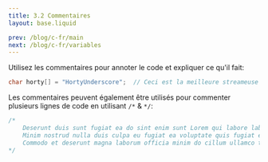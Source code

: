```yaml
---
title: 3.2 Commentaires
layout: base.liquid

prev: /blog/c-fr/main
next: /blog/c-fr/variables
---
```


Utilisez les commentaires pour annoter le code et expliquer ce qu'il fait:
```c
char horty[] = "HortyUnderscore";  // Ceci est la meilleure streameuse au monde
```

Les commentaires peuvent également être utilisés pour commenter plusieurs lignes de code en utilisant `/*` & `*/`:
```c
/*
    Deserunt duis sunt fugiat ea do sint enim sunt Lorem qui labore laboris.
    Minim nostrud nulla duis culpa eu fugiat ea voluptate quis fugiat ex.
    Commodo et deserunt magna laborum officia minim do cillum ullamco tempor.
*/
```
